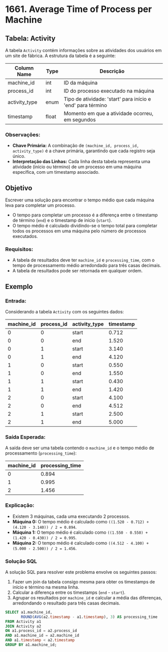 # 1661. Average Time of Process per Machine

## Tabela: Activity

A tabela `Activity` contém informações sobre as atividades dos usuários em um site de fábrica. A estrutura da tabela é a seguinte:

| Column Name    | Type    | Descrição                                                                 |
|----------------|---------|---------------------------------------------------------------------------|
| machine_id     | int     | ID da máquina                                                             |
| process_id     | int     | ID do processo executado na máquina                                        |
| activity_type  | enum    | Tipo de atividade: 'start' para início e 'end' para término                |
| timestamp      | float   | Momento em que a atividade ocorreu, em segundos                           |

### Observações:

- **Chave Primária:** A combinação de `(machine_id, process_id, activity_type)` é a chave primária, garantindo que cada registro seja único.
- **Interpretação das Linhas:** Cada linha desta tabela representa uma atividade (início ou término) de um processo em uma máquina específica, com um timestamp associado.

## Objetivo

Escrever uma solução para encontrar o tempo médio que cada máquina leva para completar um processo.

- O tempo para completar um processo é a diferença entre o timestamp de término (`end`) e o timestamp de início (`start`).
- O tempo médio é calculado dividindo-se o tempo total para completar todos os processos em uma máquina pelo número de processos executados.

### Requisitos:

- A tabela de resultados deve ter `machine_id` e `processing_time`, com o tempo de processamento médio arredondado para três casas decimais.
- A tabela de resultados pode ser retornada em qualquer ordem.

## Exemplo

### Entrada:

Considerando a tabela `Activity` com os seguintes dados:

| machine_id | process_id | activity_type | timestamp |
|------------|------------|---------------|-----------|
| 0          | 0          | start         | 0.712     |
| 0          | 0          | end           | 1.520     |
| 0          | 1          | start         | 3.140     |
| 0          | 1          | end           | 4.120     |
| 1          | 0          | start         | 0.550     |
| 1          | 0          | end           | 1.550     |
| 1          | 1          | start         | 0.430     |
| 1          | 1          | end           | 1.420     |
| 2          | 0          | start         | 4.100     |
| 2          | 0          | end           | 4.512     |
| 2          | 1          | start         | 2.500     |
| 2          | 1          | end           | 5.000     |

### Saída Esperada:

A saída deve ser uma tabela contendo o `machine_id` e o tempo médio de processamento (`processing_time`):

| machine_id | processing_time |
|------------|-----------------|
| 0          | 0.894           |
| 1          | 0.995           |
| 2          | 1.456           |

### Explicação:

- Existem 3 máquinas, cada uma executando 2 processos.
- **Máquina 0:** O tempo médio é calculado como `((1.520 - 0.712) + (4.120 - 3.140)) / 2 = 0.894`.
- **Máquina 1:** O tempo médio é calculado como `((1.550 - 0.550) + (1.420 - 0.430)) / 2 = 0.995`.
- **Máquina 2:** O tempo médio é calculado como `((4.512 - 4.100) + (5.000 - 2.500)) / 2 = 1.456`.

### Solução SQL

A solução SQL para resolver este problema envolve os seguintes passos:

1. Fazer um join da tabela consigo mesma para obter os timestamps de início e término na mesma linha.
2. Calcular a diferença entre os timestamps (`end` - `start`).
3. Agrupar os resultados por `machine_id` e calcular a média das diferenças, arredondando o resultado para três casas decimais.

```sql
SELECT a1.machine_id, 
       ROUND(AVG(a2.timestamp - a1.timestamp), 3) AS processing_time
FROM Activity a1
JOIN Activity a2
ON a1.process_id = a2.process_id
AND a1.machine_id = a2.machine_id
AND a1.timestamp < a2.timestamp
GROUP BY a1.machine_id;
